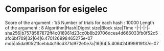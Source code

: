# Comparison for esigelec

Score of the argument : 1/5
Number of trials for each hash : 10000
Length of the argument : 8
Algorithm|Hash|Digest size|Block size|Time
-|-|-|-|-
sha256|b7578587872ff4c016961d23cc0b8b29706dcea4d666033fb0f52c5afc6bf709|32|64|6.470126998465275e-07
md5|a5da90521fcebb4d16cd371d972e0e7a|16|64|5.406424999819137e-07
